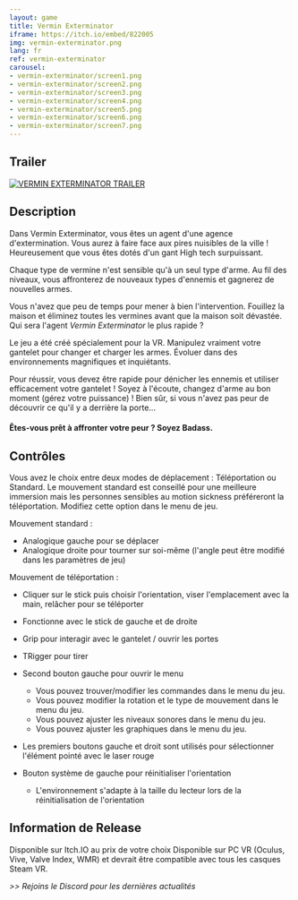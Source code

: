 ```yaml
---
layout: game
title: Vermin Exterminator
iframe: https://itch.io/embed/822005
img: vermin-exterminator.png
lang: fr
ref: vermin-exterminator
carousel:
- vermin-exterminator/screen1.png
- vermin-exterminator/screen2.png
- vermin-exterminator/screen3.png
- vermin-exterminator/screen4.png
- vermin-exterminator/screen5.png
- vermin-exterminator/screen6.png
- vermin-exterminator/screen7.png
---
```


## Trailer

[![VERMIN EXTERMINATOR TRAILER](https://imgur.com/QvmPcRD.png)](https://youtu.be/sX_KhqiLSnk "Regarder sur Youtube")

## Description

Dans Vermin Exterminator, vous êtes un agent d'une agence d'extermination. Vous aurez à faire face aux pires nuisibles de la ville ! Heureusement que vous êtes dotés d'un gant High tech surpuissant.  

Chaque type de vermine n'est sensible qu'à un seul type d'arme. Au fil des niveaux, vous affronterez de nouveaux types d'ennemis et gagnerez de nouvelles armes. 

Vous n'avez que peu de temps pour mener à bien l'intervention. Fouillez la maison et éliminez toutes les vermines avant que la maison soit dévastée. Qui sera l'agent *Vermin Exterminator* le plus rapide ?

Le jeu a été créé spécialement pour la VR. Manipulez vraiment votre gantelet pour changer et charger les armes. Évoluer dans des environnements magnifiques et inquiétants. 

Pour réussir, vous devez être rapide pour dénicher les ennemis et utiliser efficacement votre gantelet ! Soyez à l'écoute, changez d'arme au bon moment (gérez votre puissance) ! Bien sûr, si vous n'avez pas peur de découvrir ce qu'il y a derrière la porte...

####  Êtes-vous prêt à affronter votre peur ? Soyez Badass.
<div id="carousel"></div>

## Contrôles

Vous avez le choix entre deux modes de déplacement : Téléportation ou Standard. Le mouvement standard est conseillé pour une meilleure immersion mais les personnes sensibles au motion sickness préféreront la téléportation. Modifiez cette option dans le menu de jeu.

Mouvement standard :
- Analogique gauche pour se déplacer
- Analogique droite pour tourner sur soi-même (l'angle peut être modifié dans les paramètres de jeu)

Mouvement de téléportation :
- Cliquer sur le stick puis choisir l'orientation, viser l'emplacement avec la main, relâcher pour se téléporter
- Fonctionne avec le stick de gauche et de droite

- Grip pour interagir avec le gantelet / ouvrir les portes
- TRigger pour tirer

- Second bouton gauche pour ouvrir le menu
	- Vous pouvez trouver/modifier les commandes dans le menu du jeu. 
    - Vous pouvez modifier la rotation et le type de mouvement dans le menu du jeu.
    - Vous pouvez ajuster les niveaux sonores dans le menu du jeu.
	- Vous pouvez ajuster les graphiques dans le menu du jeu.
- Les premiers boutons gauche et droit sont utilisés pour sélectionner l'élément pointé avec le laser rouge
- Bouton système de gauche pour réinitialiser l'orientation
	- L'environnement s'adapte à la taille du lecteur lors de la réinitialisation de l'orientation
	
## Information de Release
	
Disponible sur Itch.IO au prix de votre choix
Disponible sur PC VR (Oculus, Vive, Valve Index, WMR) et devrait être compatible avec tous les casques Steam VR.


<i> >> Rejoins le Discord pour les dernières actualités </i>